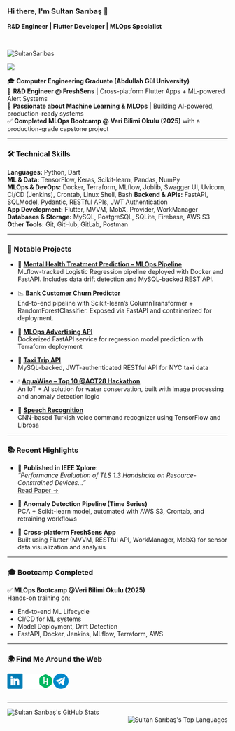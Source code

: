 ### Hi there, I'm Sultan Sarıbaş 👋  
**R&D Engineer | Flutter Developer | MLOps Specialist**

<br>

![SultanSaribas](https://komarev.com/ghpvc/?username=SultanSaribas&color=lightgrey&label=VISITORS&style=plastic)

<img align="left" width="100px" src="https://user-images.githubusercontent.com/47698522/186893341-246851f4-ac78-45f5-92f2-48e3398b85e0.png">

<br>

🎓 **Computer Engineering Graduate (Abdullah Gül University)**  
💼 **R&D Engineer @ FreshSens** | Cross-platform Flutter Apps + ML-powered Alert Systems   
🧠 **Passionate about Machine Learning & MLOps** | Building AI-powered, production-ready systems  
✅ **Completed MLOps Bootcamp @ Veri Bilimi Okulu (2025)** with a production-grade capstone project

---

### 🛠️ Technical Skills

**Languages:** Python, Dart  
**ML & Data:** TensorFlow, Keras, Scikit-learn, Pandas, NumPy  
**MLOps & DevOps:** Docker, Terraform, MLflow, Joblib, Swagger UI, Uvicorn, CI/CD (Jenkins), Crontab, Linux Shell, Bash 
**Backend & APIs:** FastAPI, SQLModel, Pydantic, RESTful APIs, JWT Authentication  
**App Development:** Flutter, MVVM, MobX, Provider, WorkManager  
**Databases & Storage:** MySQL, PostgreSQL, SQLite, Firebase, AWS S3    
**Other Tools:** Git, GitHub, GitLab, Postman

---

### 💼 Notable Projects

- 🧠 **[Mental Health Treatment Prediction – MLOps Pipeline](https://github.com/SultanSaribas/Mental-Health-Treatment-Prediction-MLOps-Pipeline)**  
  MLflow-tracked Logistic Regression pipeline deployed with Docker and FastAPI. Includes data drift detection and MySQL-backed REST API.

- 📉 **[Bank Customer Churn Predictor](https://github.com/SultanSaribas/bank_churn_predictor)**  
  End-to-end pipeline with Scikit-learn’s ColumnTransformer + RandomForestClassifier. Exposed via FastAPI and containerized for deployment.

- 🔷 **[MLOps Advertising API](https://github.com/SultanSaribas/mlops-advertising-api)**  
  Dockerized FastAPI service for regression model prediction with Terraform deployment  

- 🔶 **[Taxi Trip API](https://github.com/SultanSaribas/taxi-trip-api)**  
  MySQL-backed, JWT-authenticated RESTful API for NYC taxi data  

- 💧 **[AquaWise – Top 10 @ACT28 Hackathon](https://pitch.com/v/aquawise-3rkmdw)**  
  An IoT + AI solution for water conservation, built with image processing and anomaly detection logic  

- 🧠 **[Speech Recognition](https://github.com/SultanSaribas/SpeechRecognition)**  
  CNN-based Turkish voice command recognizer using TensorFlow and Librosa  

---

### 📚 Recent Highlights

- 📍 **Published in IEEE Xplore**:  
  _“Performance Evaluation of TLS 1.3 Handshake on Resource-Constrained Devices...”_  
  [Read Paper →](https://ieeexplore.ieee.org/document/9919545)

- 🔬 **Anomaly Detection Pipeline (Time Series)**  
  PCA + Scikit-learn model, automated with AWS S3, Crontab, and retraining workflows  

- 📱 **Cross-platform FreshSens App**  
  Built using Flutter (MVVM, RESTful API, WorkManager, MobX) for sensor data visualization and analysis  

---

### 🎓 Bootcamp Completed

✅ **MLOps Bootcamp @Veri Bilimi Okulu (2025)**  
Hands-on training on:
- End-to-end ML Lifecycle
- CI/CD for ML systems
- Model Deployment, Drift Detection
- FastAPI, Docker, Jenkins, MLflow, Terraform, AWS

---

### 🌍 Find Me Around the Web

<a href="https://www.linkedin.com/in/sultan-sariba%C5%9F-283920141/">
  <img align="left" alt="LinkedIn" width="35px" src="https://github.com/SultanSaribas/SultanSaribas/blob/master/linkedin.svg" />
</a>
<a href="https://medium.com/@sulti">
  <img align="left" alt="Medium" width="35px" src="https://github.com/SultanSaribas/SultanSaribas/blob/master/medium.svg" />
</a>
<a href="https://www.hackerrank.com/saribassultan">
  <img align="left" alt="HackerRank" width="35px" src="https://github.com/SultanSaribas/SultanSaribas/blob/master/hackerrank.svg" />
</a>
<a href="https://telegram.me/ssultii">
  <img align="left" alt="Telegram" width="35px" src="https://github.com/SultanSaribas/SultanSaribas/blob/master/telegram.svg" />
</a>

<br><br><br>

---

<img align="left" width="420px" alt="Sultan Sarıbaş's GitHub Stats" src='https://github-readme-stats.vercel.app/api?username=SultanSaribas&show_icons=true&theme=gruvbox'> 
<img align="right" alt="Sultan Sarıbaş's Top Languages" src='https://github-readme-stats.vercel.app/api/top-langs/?username=SultanSaribas&langs_count=6&layout=compact&theme=gruvbox'>
